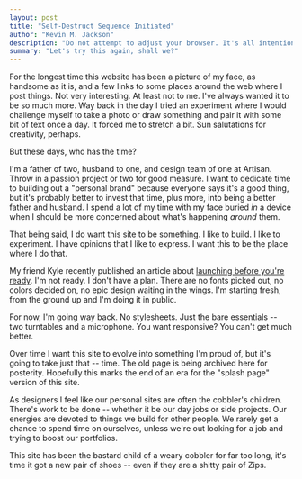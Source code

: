 ```yaml
---
layout: post
title: "Self-Destruct Sequence Initiated"
author: "Kevin M. Jackson"
description: "Do not attempt to adjust your browser. It's all intentional."
summary: "Let's try this again, shall we?"
---
```


For the longest time this website has been a picture of my face, as handsome as it is, and a few links to some places around the web where I post things. Not very interesting. At least not to me. I've always wanted it to be so much more. Way back in the day I tried an experiment where I would challenge myself to take a photo or draw something and pair it with some bit of text once a day. It forced me to stretch a bit. Sun salutations for creativity, perhaps.

But these days, who has the time?

I'm a father of two, husband to one, and design team of one at Artisan. Throw in a passion project or two for good measure. I want to dedicate time to building out a "personal brand" because everyone says it's a good thing, but it's probably better to invest that time, plus more, into being a better father and husband. I spend a lot of my time with my face buried _in_ a device when I should be more concerned about what's happening _around_ them.

That being said, I do want this site to be something. I like to build. I like to experiment. I have opinions that I like to express. I want this to be the place where I do that.

My friend Kyle recently published an article about [launching before you're ready](http://kylefiedler.com/2015/02/22/launching-incomplete.html "Read: Launch When You Aren't Ready by Kyle Fielder"). I'm not ready. I don't have a plan. There are no fonts picked out, no colors decided on, no epic design waiting in the wings. I'm starting fresh, from the ground up and I'm doing it in public.

For now, I'm going way back. No stylesheets. Just the bare essentials -- two turntables and a microphone. You want responsive? You can't get much better.

Over time I want this site to evolve into something I'm proud of, but it's going to take just that -- time. The old page is being archived here for posterity. Hopefully this marks the end of an era for the "splash page" version of this site. 

As designers I feel like our personal sites are often the cobbler's children. There's work to be done -- whether it be our day jobs or side projects. Our energies are devoted to things we build for other people. We rarely get a chance to spend time on ourselves, unless we're out looking for a job and trying to boost our portfolios.

This site has been the bastard child of a weary cobbler for far too long, it's time it got a new pair of shoes -- even if they are a shitty pair of Zips.